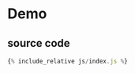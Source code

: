 # Demo

<div>
    <div id="root"></div>
</div>
<script src="js/demo.js"></script>

## source code

```javascript
{% include_relative js/index.js %}
```
